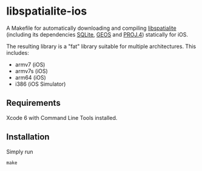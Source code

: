libspatialite-ios
=================

A Makefile for automatically downloading and compiling [libspatialite](https://www.gaia-gis.it/fossil/libspatialite/index) (including its dependencies [SQLite](http://sqlite.org/index.html), [GEOS](http://trac.osgeo.org/geos/) and [PROJ.4](https://trac.osgeo.org/proj/)) statically for iOS.

The resulting library is a "fat" library suitable for multiple architectures. This includes:

- armv7 (iOS)
- armv7s (iOS)
- arm64 (iOS)
- i386 (iOS Simulator)

Requirements
------------

Xcode 6 with Command Line Tools installed.

Installation
------------

Simply run

	make
